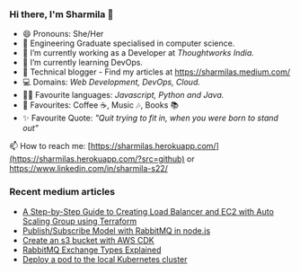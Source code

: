 ### Hi there, I'm Sharmila 👋

- 😄 Pronouns: She/Her
- 🏫 Engineering Graduate specialised in computer science.
- 🔭 I’m currently working as a Developer at _Thoughtworks India._
- 🌱 I’m currently learning DevOps.
- 🌟 Technical blogger - Find my articles at https://sharmilas.medium.com/
- 💻 Domains: _Web Development, DevOps, Cloud._
- 👩‍💻 Favourite languages: _Javascript, Python and Java._
- 💞 Favourites: Coffee ☕, Music 🎶, Books 📚
- ✨ Favourite Quote: _"Quit trying to fit in, when you were born to stand out"_

📫 How to reach me: [https://sharmilas.herokuapp.com/](https://sharmilas.herokuapp.com/?src=github) or https://www.linkedin.com/in/sharmila-s22/

### Recent medium articles
<!-- MEDIUM-STORY-LIST:START -->
- [A Step-by-Step Guide to Creating Load Balancer and EC2 with Auto Scaling Group using Terraform](https://sharmilas.medium.com/a-step-by-step-guide-to-creating-load-balancer-and-ec2-with-auto-scaling-group-using-terraform-752afd44df8e?source=rss-5da727287624------2)
- [Publish/Subscribe Model with RabbitMQ in node.js](https://blog.devops.dev/publish-subscribe-model-with-rabbitmq-in-node-js-1be74234df60?source=rss-5da727287624------2)
- [Create an s3 bucket with AWS CDK](https://blog.devops.dev/create-an-s3-bucket-with-aws-cdk-e012b43c3511?source=rss-5da727287624------2)
- [RabbitMQ Exchange Types Explained](https://blog.devops.dev/rabbitmq-exchange-types-explained-5fd9086595f5?source=rss-5da727287624------2)
- [Deploy a pod to the local Kubernetes cluster](https://sharmilas.medium.com/deploy-a-pod-to-the-local-kubernetes-cluster-61b33672dfec?source=rss-5da727287624------2)
<!-- MEDIUM-STORY-LIST:END -->

<!--
**SharmilaS22/SharmilaS22** is a ✨ _special_ ✨ repository because its `README.md` (this file) appears on your GitHub profile.

Here are some ideas to get you started:

- 🔭 I’m currently working on ...
- 🌱 I’m currently learning ...
- 👯 I’m looking to collaborate on ...
- 🤔 I’m looking for help with ...
- 💬 Ask me about ...
- 📫 How to reach me: ...
- 😄 Pronouns: ...
- ⚡ Fun fact: ...
-->
